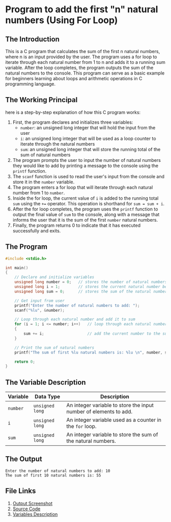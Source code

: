 # Program to add the first "n" natural numbers (Using For Loop)
## The Introduction

This is a C program that calculates the sum of the first n natural numbers, where n is an input provided by the user. The program uses a for loop to iterate through each natural number from 1 to n and adds it to a running sum variable. After the loop completes, the program outputs the sum of the natural numbers to the console. This program can serve as a basic example for beginners learning about loops and arithmetic operations in C programming language.

## The Working Principal

here is a step-by-step explanation of how this C program works:

1.  First, the program declares and initializes three variables:
    -   `number`: an unsigned long integer that will hold the input from the user
    -   `i`: an unsigned long integer that will be used as a loop counter to iterate through the natural numbers
    -   `sum`: an unsigned long integer that will store the running total of the sum of natural numbers
2.  The program prompts the user to input the number of natural numbers they would like to add by printing a message to the console using the `printf` function.
3.  The `scanf` function is used to read the user's input from the console and store it in the `number` variable.
4.  The program enters a for loop that will iterate through each natural number from 1 to `number`.
5.  Inside the for loop, the current value of `i` is added to the running total `sum` using the `+=` operator. This operation is shorthand for `sum = sum + i`.
6.  After the for loop completes, the program uses the `printf` function to output the final value of `sum` to the console, along with a message that informs the user that it is the sum of the first `number` natural numbers.
7.  Finally, the program returns 0 to indicate that it has executed successfully and exits.

## The Program

```c
#include <stdio.h>

int main()
{
    // Declare and initialize variables
    unsigned long number = 0;   // stores the number of natural numbers to be added
    unsigned long i = 1;        // stores the current natural number being added in the loop
    unsigned long sum = 0;      // stores the sum of the natural numbers being added

    // Get input from user
    printf("Enter the number of natural numbers to add: ");
    scanf("%lu", &number);

    // Loop through each natural number and add it to sum
    for (i = 1; i <= number; i++)   // loop through each natural number from 1 to the input number
    {
        sum += i;                   // add the current number to the sum
    }

    // Print the sum of natural numbers
    printf("The sum of first %lu natural numbers is: %lu \n", number, sum);

    return 0;
}
```

## The Variable Description

| Variable | Data Type | Description |
| -------- | --------- | ----------- |
| `number` | `unsigned long` | An integer variable to store the input number of elements to add. |
| `i` | `unsigned long` | An integer variable used as a counter in the `for` loop. |
| `sum` | `unsigned long` | An integer variable to store the sum of the natural numbers. |

## The Output

```
Enter the number of natural numbers to add: 10
The sum of first 10 natural numbers is: 55
```

## File Links
1. [Output Screenshot](../screenshots/sumOfFirstNNaturalNumbersForLoop.png)
2. [Source Code](../src/sumOfFirstNNaturalNumbersForLoop.c)
3. [Variables Description](../variableDescription/sumOfFirstNNaturalNumbersForLoop.md)